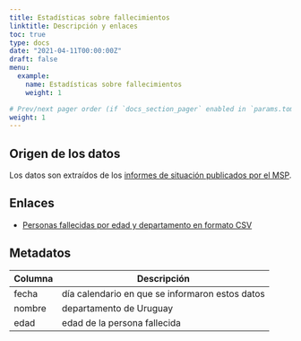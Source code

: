 ```yaml
---
title: Estadísticas sobre fallecimientos
linktitle: Descripción y enlaces
toc: true
type: docs
date: "2021-04-11T00:00:00Z"
draft: false
menu:
  example:
    name: Estadísticas sobre fallecimientos
    weight: 1

# Prev/next pager order (if `docs_section_pager` enabled in `params.toml`)
weight: 1
---
```


## Origen de los datos

Los datos son extraídos de los [informes de situación publicados por el MSP](https://www.gub.uy/sistema-nacional-emergencias/comunicacion/noticias/informacion-interes-actualizada-sobre-coronavirus-covid-19-uruguay).


## Enlaces

* [Personas fallecidas por edad y departamento en formato CSV](https://github.com/GUIAD-COVID/datos-y-visualizaciones-GUIAD/blob/master/datos/estadisticasUY_fallecimientos.csv)


## Metadatos


Columna   | Descripción
----------|---------------------------------------------------
fecha	  |día calendario en que se informaron estos datos
nombre	    | departamento de Uruguay 
edad |	edad de la persona fallecida
